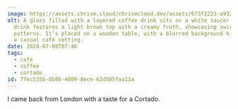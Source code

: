 ```yaml
---
image: https://assets.chrism.cloud/chrismcleod.dev/assets/673f2223-a932-410b-b524-5dbd75ae1f4e.jpg
alt: A glass filled with a layered coffee drink sits on a white saucer. The
  drink features a light brown top with a creamy froth, showcasing swirling
  patterns. It’s placed on a wooden table, with a blurred background hinting at
  a casual café setting.
date: 2024-07-08T07:46
tags:
  - cafe
  - coffee
  - cortado
id: 77ec535b-0b8b-4009-8ece-62d585faa11a
---
```


I came back from London with a taste for a Cortado.
